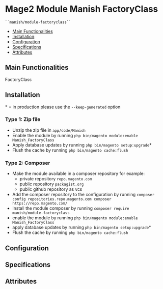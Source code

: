 # Mage2 Module Manish FactoryClass

    ``manish/module-factoryclass``

 - [Main Functionalities](#markdown-header-main-functionalities)
 - [Installation](#markdown-header-installation)
 - [Configuration](#markdown-header-configuration)
 - [Specifications](#markdown-header-specifications)
 - [Attributes](#markdown-header-attributes)


## Main Functionalities
FactoryClass

## Installation
\* = in production please use the `--keep-generated` option

### Type 1: Zip file

 - Unzip the zip file in `app/code/Manish`
 - Enable the module by running `php bin/magento module:enable Manish_FactoryClass`
 - Apply database updates by running `php bin/magento setup:upgrade`\*
 - Flush the cache by running `php bin/magento cache:flush`

### Type 2: Composer

 - Make the module available in a composer repository for example:
    - private repository `repo.magento.com`
    - public repository `packagist.org`
    - public github repository as vcs
 - Add the composer repository to the configuration by running `composer config repositories.repo.magento.com composer https://repo.magento.com/`
 - Install the module composer by running `composer require manish/module-factoryclass`
 - enable the module by running `php bin/magento module:enable Manish_FactoryClass`
 - apply database updates by running `php bin/magento setup:upgrade`\*
 - Flush the cache by running `php bin/magento cache:flush`


## Configuration




## Specifications




## Attributes



